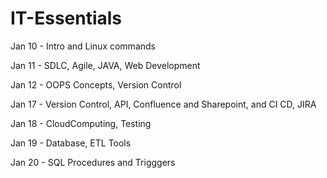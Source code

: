 # IT-Essentials
Jan 10 - Intro and Linux commands

Jan 11 - SDLC, Agile, JAVA, Web Development

Jan 12 - OOPS Concepts, Version Control

Jan 17 - Version Control, API, Confluence and Sharepoint, and  CI CD, JIRA

Jan 18 - CloudComputing, Testing

Jan 19 - Database, ETL Tools

Jan 20 - SQL Procedures and Trigggers
